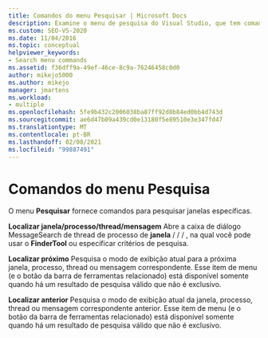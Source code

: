 ```yaml
---
title: Comandos do menu Pesquisar | Microsoft Docs
description: Examine o menu de pesquisa do Visual Studio, que tem comandos para pesquisar janelas específicas. Use localizar janela/processo/thread/mensagem, Localizar próximo e localizar anterior.
ms.custom: SEO-VS-2020
ms.date: 11/04/2016
ms.topic: conceptual
helpviewer_keywords:
- Search menu commands
ms.assetid: f36dff9a-49ef-46ce-8c9a-76246458c0d0
author: mikejo5000
ms.author: mikejo
manager: jmartens
ms.workload:
- multiple
ms.openlocfilehash: 5fe9b432c2006038ba87ff92d8b84ed0bb4d743d
ms.sourcegitcommit: ae6d47b09a439cd0e13180f5e89510e3e347fd47
ms.translationtype: MT
ms.contentlocale: pt-BR
ms.lasthandoff: 02/08/2021
ms.locfileid: "99887491"
---
```

# <a name="search-menu-commands"></a>Comandos do menu Pesquisa
O menu **Pesquisar** fornece comandos para pesquisar janelas específicas.

 **Localizar janela/processo/thread/mensagem** Abre a caixa de diálogo MessageSearch de thread de processo de **janela** /  /  /  , na qual você pode usar o **FinderTool** ou especificar critérios de pesquisa.

 **Localizar próximo** Pesquisa o modo de exibição atual para a próxima janela, processo, thread ou mensagem correspondente. Esse item de menu (e o botão da barra de ferramentas relacionado) está disponível somente quando há um resultado de pesquisa válido que não é exclusivo.

 **Localizar anterior** Pesquisa o modo de exibição atual da janela, processo, thread ou mensagem correspondente anterior. Esse item de menu (e o botão da barra de ferramentas relacionado) está disponível somente quando há um resultado de pesquisa válido que não é exclusivo.